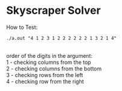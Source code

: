# Skyscraper Solver<br>
How to Test:
<br>
```
./a.out "4 1 2 3 1 2 2 2 2 2 2 1 3 2 1 4"
```
<br>
order of the digits in the argument: <br>
1 - checking columns from the top<br>
2 - checking columns from the bottom<br>
3 - checking rows from the left<br>
4 - checking row from the right<br>
